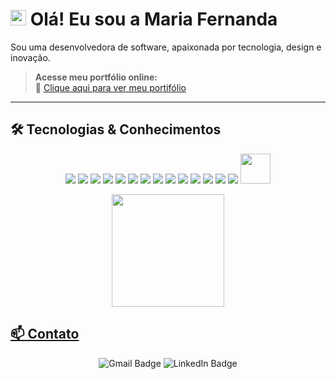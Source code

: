 # <img src="https://media.giphy.com/media/hvRJCLFzcasrR4ia7z/giphy.gif" width="25px"> Olá! Eu sou a Maria Fernanda

Sou uma desenvolvedora de software, apaixonada por tecnologia, design e inovação.
>**Acesse meu portfólio online:**  
🔗 [Clique aqui para ver meu portifólio](https://mariaflbss.github.io/meu-portiflio/)


---

## 🛠 Tecnologias & Conhecimentos

<p align="center">
  <img src="https://skillicons.dev/icons?i=html" />
  <img src="https://skillicons.dev/icons?i=css" />
  <img src="https://skillicons.dev/icons?i=javascript" />
  <img src="https://skillicons.dev/icons?i=typescript" />
  <img src="https://skillicons.dev/icons?i=nodejs" />
  <img src="https://skillicons.dev/icons?i=react" />
  <img src="https://skillicons.dev/icons?i=vite" />
  <img src="https://skillicons.dev/icons?i=python" />
  <img src="https://skillicons.dev/icons?i=mysql" />
  <img src="https://skillicons.dev/icons?i=flask" />
  <img src="https://skillicons.dev/icons?i=tailwind" />
  <img src="https://skillicons.dev/icons?i=bootstrap" />
  <img src="https://skillicons.dev/icons?i=git" />
  <img src="https://skillicons.dev/icons?i=figma" />
  <img height="48" width="48" src="https://cdn.jsdelivr.net/gh/devicons/devicon@latest/icons/jira/jira-original.svg" />
</p>

<div align="center">
<a href="https://github.com/mariaflbss">
<img loading="lazy" height="180em" src="https://github-readme-stats.vercel.app/api/top-langs/?username=mariaflbss&layout=compact&langs_count=7&theme=tokyonight"/>
</div>


## 📫 Contato

<div align="center"> 
  <a href="mailto:mariaf.laboissiere@gmail.com" target="_blank" style="text-decoration:none;">
    <img src="https://img.shields.io/badge/-Gmail-007ACC?style=for-the-badge&logo=gmail&logoColor=white" alt="Gmail Badge">
  </a>
  <a href="https://www.linkedin.com/in/maria-fernanda-laboissiere-25362b353/" target="_blank" style="text-decoration:none;">
    <img src="https://img.shields.io/badge/-LinkedIn-007ACC?style=for-the-badge&logo=linkedin&logoColor=white" alt="LinkedIn Badge">
  </a>
</div>








